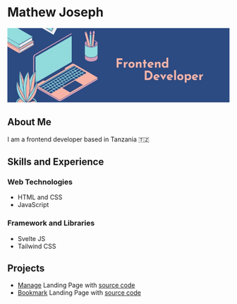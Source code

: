 # Mathew Joseph

![](./-z06jqr.jpg)

## About Me
I am a frontend developer based in Tanzania 🇹🇿

## Skills and Experience

### Web Technologies
- HTML and CSS
- JavaScript

### Framework and Libraries
- Svelte JS
- Tailwind CSS

## Projects
- [Manage](https://theo-pombe.github.io/manage-landing-page/) Landing Page with [source code](https://github.com/theo-pombe/manage-landing-page.git)
- [Bookmark](https://theo-pombe.github.io/bookmark-landing-page/) Landing Page with [source code](https://github.com/theo-pombe/bookmark-landing-page.git)
